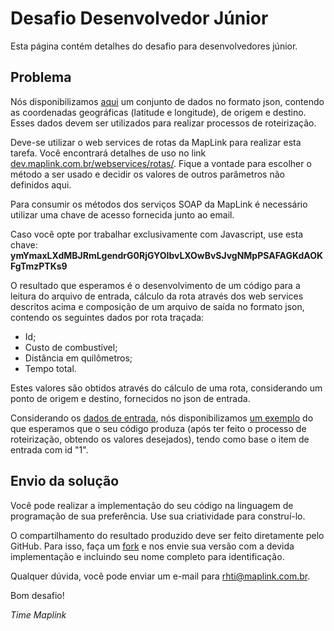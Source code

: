 Desafio Desenvolvedor Júnior
======================================

Esta página contém detalhes do desafio para desenvolvedores júnior.

## Problema

Nós disponibilizamos <a href="https://gist.github.com/maplinkapi/6589077" target="_blank">aqui</a> um conjunto de dados no formato json, contendo as coordenadas geográficas (latitude e longitude), de origem e destino. Esses dados devem ser utilizados para realizar processos de roteirização.

Deve-se utilizar o web services de rotas da MapLink para realizar esta tarefa. Você encontrará detalhes de uso no link
<a href="http://dev.maplink.com.br/webservices/rotas/" target="_blank">dev.maplink.com.br/webservices/rotas/</a>. Fique a vontade para escolher o método a ser usado e decidir os valores de outros parâmetros não definidos aqui.

Para consumir os métodos dos serviços SOAP da MapLink é necessário utilizar uma chave de acesso fornecida junto ao email.

Caso você opte por trabalhar exclusivamente com Javascript, use esta chave:
<b>ymYmaxLXdMBJRmLgendrG0RjGYOIbvLXOwBvSJvgNMpPSAFAGKdAOKFgTmzPTKs9</b>

O resultado que esperamos é o desenvolvimento de um código para a leitura do arquivo de entrada, cálculo da rota através dos web services descritos acima e composição de um arquivo de saída no formato json, contendo os seguintes dados por rota traçada:

* Id;
* Custo de combustível;
* Distância em quilômetros;
* Tempo total.

Estes valores são obtidos através do cálculo de uma rota, considerando um ponto de origem e destino, fornecidos no json de entrada. 

Considerando os <a href="https://gist.github.com/maplinkapi/6589077" target="_blank">dados de entrada</a>, nós disponibilizamos <a href="https://gist.github.com/maplinkapi/6589089" target="_blank">um exemplo</a> do que esperamos que o seu código produza (após ter feito o processo de roteirização, obtendo os valores desejados), tendo como base o item de entrada com id "1".

## Envio da solução

Você pode realizar a implementação do seu código na linguagem de programação de sua preferência. Use sua criatividade para construí-lo. 

O compartilhamento do resultado produzido deve ser feito diretamente pelo GitHub. Para isso, faça um <a href="https://help.github.com/articles/fork-a-repo" target="_blank">fork</a> e nos envie sua versão com a devida implementação e incluindo seu nome completo para identificação.

Qualquer dúvida, você pode enviar um e-mail para rhti@maplink.com.br.

Bom desafio!

*Time Maplink*
